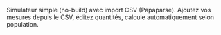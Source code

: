 Simulateur simple (no-build) avec import CSV (Papaparse). Ajoutez vos mesures depuis le CSV, éditez quantités, calcule automatiquement selon population.